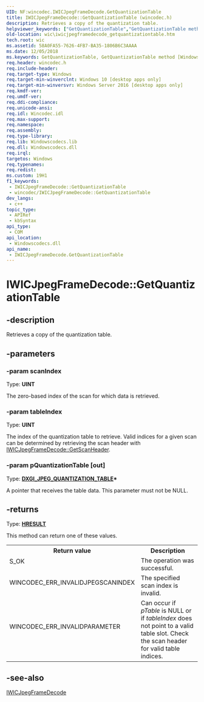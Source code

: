 ```yaml
---
UID: NF:wincodec.IWICJpegFrameDecode.GetQuantizationTable
title: IWICJpegFrameDecode::GetQuantizationTable (wincodec.h)
description: Retrieves a copy of the quantization table.
helpviewer_keywords: ["GetQuantizationTable","GetQuantizationTable method [Windows Imaging Component]","GetQuantizationTable method [Windows Imaging Component]","IWICJpegFrameDecode interface","IWICJpegFrameDecode interface [Windows Imaging Component]","GetQuantizationTable method","IWICJpegFrameDecode.GetQuantizationTable","IWICJpegFrameDecode::GetQuantizationTable","wic.iwicjpegframedecode_getquantizationtable","wincodec/IWICJpegFrameDecode::GetQuantizationTable"]
old-location: wic\iwicjpegframedecode_getquantizationtable.htm
tech.root: wic
ms.assetid: 58A0FA55-7626-4FB7-BA35-1806B6C3AAAA
ms.date: 12/05/2018
ms.keywords: GetQuantizationTable, GetQuantizationTable method [Windows Imaging Component], GetQuantizationTable method [Windows Imaging Component],IWICJpegFrameDecode interface, IWICJpegFrameDecode interface [Windows Imaging Component],GetQuantizationTable method, IWICJpegFrameDecode.GetQuantizationTable, IWICJpegFrameDecode::GetQuantizationTable, wic.iwicjpegframedecode_getquantizationtable, wincodec/IWICJpegFrameDecode::GetQuantizationTable
req.header: wincodec.h
req.include-header: 
req.target-type: Windows
req.target-min-winverclnt: Windows 10 [desktop apps only]
req.target-min-winversvr: Windows Server 2016 [desktop apps only]
req.kmdf-ver: 
req.umdf-ver: 
req.ddi-compliance: 
req.unicode-ansi: 
req.idl: Wincodec.idl
req.max-support: 
req.namespace: 
req.assembly: 
req.type-library: 
req.lib: Windowscodecs.lib
req.dll: Windowscodecs.dll
req.irql: 
targetos: Windows
req.typenames: 
req.redist: 
ms.custom: 19H1
f1_keywords:
 - IWICJpegFrameDecode::GetQuantizationTable
 - wincodec/IWICJpegFrameDecode::GetQuantizationTable
dev_langs:
 - c++
topic_type:
 - APIRef
 - kbSyntax
api_type:
 - COM
api_location:
 - Windowscodecs.dll
api_name:
 - IWICJpegFrameDecode.GetQuantizationTable
---
```


# IWICJpegFrameDecode::GetQuantizationTable


## -description

Retrieves a copy of the quantization table.

## -parameters

### -param scanIndex

Type: <b>UINT</b>

The zero-based index of the scan for which data is retrieved.

### -param tableIndex

Type: <b>UINT</b>

The index of the quantization table to retrieve. Valid indices for a given scan can be determined by retrieving the scan header with <a href="https://docs.microsoft.com/windows/desktop/api/wincodec/nf-wincodec-iwicjpegframedecode-getscanheader">IWICJpegFrameDecode::GetScanHeader</a>.

### -param pQuantizationTable [out]

Type: <b><a href="https://docs.microsoft.com/windows/desktop/direct3ddxgi/dxgi-jpeg-quantization-table">DXGI_JPEG_QUANTIZATION_TABLE</a>*</b>

A pointer that receives the table data. This parameter must not be NULL.

## -returns

Type: <b><a href="/windows/win32/com/structure-of-com-error-codes">HRESULT</a></b>

This method can return one of these values.

<table>
<tr>
<th>Return value</th>
<th>Description</th>
</tr>
<tr>
<td width="40%">
<dl>
<dt>S_OK</dt>
</dl>
</td>
<td width="60%">
The operation was successful.

</td>
</tr>
<tr>
<td width="40%">
<dl>
<dt>WINCODEC_ERR_INVALIDJPEGSCANINDEX </dt>
</dl>
</td>
<td width="60%">
The specified scan index is invalid.

</td>
</tr>
<tr>
<td width="40%">
<dl>
<dt>WINCODEC_ERR_INVALIDPARAMETER</dt>
</dl>
</td>
<td width="60%">
Can occur if <i>pTable</i> is NULL or if <i>tableIndex</i> does not point to a valid table slot. Check the scan header for valid table indices.

</td>
</tr>
</table>

## -see-also

<a href="https://docs.microsoft.com/windows/desktop/api/wincodec/nn-wincodec-iwicjpegframedecode">IWICJpegFrameDecode</a>

